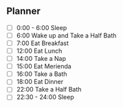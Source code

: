 ## Planner 
- [ ] 0:00 - 6:00 Sleep 
- [ ] 6:00 Wake up and Take a Half Bath
- [ ] 7:00 Eat Breakfast
- [ ] 12:00 Eat Lunch
- [ ] 14:00 Take a Nap
- [ ] 15:00  Eat Merienda
- [ ] 16:00 Take a Bath 
- [ ] 18:00 Eat Dinner
- [ ] 22:00 Take a Half Bath
- [ ] 22:30 - 24:00 Sleep
